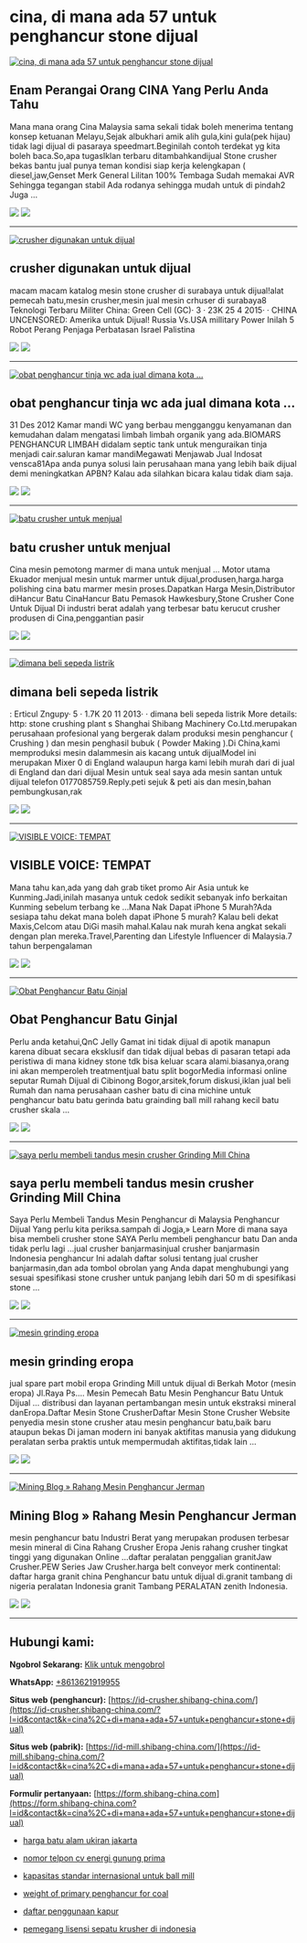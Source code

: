 # cina, di mana ada 57 untuk penghancur stone dijual

<a href="https://swt.shibang-china.com/?l=id&img&k=cina%2C+di+mana+ada+57+untuk+penghancur+stone+dijual" target="_blank">![cina, di mana ada 57 untuk penghancur stone dijual](http://static.shibang-china.com/all-800x300/143.jpg)</a>

## Enam Perangai Orang CINA Yang Perlu Anda Tahu
Mana mana orang Cina Malaysia sama sekali tidak boleh menerima tentang konsep ketuanan Melayu,Sejak albukhari amik alih gula,kini gula(pek hijau) tidak lagi dijual di pasaraya speedmart.Beginilah contoh terdekat yg kita boleh baca.So,apa tugasIklan terbaru ditambahkandijual Stone crusher bekas bantu jual punya teman kondisi siap kerja kelengkapan ( diesel,jaw,Genset Merk General Lilitan 100% Tembaga Sudah memakai AVR Sehingga tegangan stabil Ada rodanya sehingga mudah untuk di pindah2 Juga …


<a href="https://whatsapp.shibangsoft.com/WhatsApp.php" target="_blank" title="WhatsApp">![](http://static.shibang-china.com/icon/whatsapp.png)</a> <a href="https://swt.shibang-china.com/?l=id&icon&k=cina%2C+di+mana+ada+57+untuk+penghancur+stone+dijual" target="_blank">![](http://static.shibang-china.com/icon/chat-id.png)</a>

---

<a href="https://swt.shibang-china.com/?l=id&img&k=cina%2C+di+mana+ada+57+untuk+penghancur+stone+dijual" target="_blank">![crusher digunakan untuk dijual](http://static.shibang-china.com/all-800x300/356.jpg)</a>

## crusher digunakan untuk dijual
macam macam katalog mesin stone crusher di surabaya untuk dijual!alat pemecah batu,mesin crusher,mesin jual mesin crhuser di surabaya8 Teknologi Terbaru Militer China: Green Cell (GC)· 3 · 23K 25 4 2015· · CHINA UNCENSORED: Amerika untuk Dijual! Russia Vs.USA millitary Power Inilah 5 Robot Perang Penjaga Perbatasan Israel Palistina


<a href="https://whatsapp.shibangsoft.com/WhatsApp.php" target="_blank" title="WhatsApp">![](http://static.shibang-china.com/icon/whatsapp.png)</a> <a href="https://swt.shibang-china.com/?l=id&icon&k=cina%2C+di+mana+ada+57+untuk+penghancur+stone+dijual" target="_blank">![](http://static.shibang-china.com/icon/chat-id.png)</a>

---

<a href="https://swt.shibang-china.com/?l=id&img&k=cina%2C+di+mana+ada+57+untuk+penghancur+stone+dijual" target="_blank">![obat penghancur tinja wc ada jual dimana kota …](http://static.shibang-china.com/all-800x300/1301.jpg)</a>

## obat penghancur tinja wc ada jual dimana kota …
31 Des 2012 Kamar mandi WC yang berbau mengganggu kenyamanan dan kemudahan dalam mengatasi limbah limbah organik yang ada.BIOMARS PENGHANCUR LIMBAH didalam septic tank untuk menguraikan tinja menjadi cair.saluran kamar mandiMegawati Menjawab Jual Indosat vensca81Apa anda punya solusi lain perusahaan mana yang lebih baik dijual demi meningkatkan APBN? Kalau ada silahkan bicara kalau tidak diam saja.


<a href="https://whatsapp.shibangsoft.com/WhatsApp.php" target="_blank" title="WhatsApp">![](http://static.shibang-china.com/icon/whatsapp.png)</a> <a href="https://swt.shibang-china.com/?l=id&icon&k=cina%2C+di+mana+ada+57+untuk+penghancur+stone+dijual" target="_blank">![](http://static.shibang-china.com/icon/chat-id.png)</a>

---

<a href="https://swt.shibang-china.com/?l=id&img&k=cina%2C+di+mana+ada+57+untuk+penghancur+stone+dijual" target="_blank">![batu crusher untuk menjual](http://static.shibang-china.com/all-800x300/1290.jpg)</a>

## batu crusher untuk menjual
Cina mesin pemotong marmer di mana untuk menjual … Motor utama Ekuador menjual mesin untuk marmer untuk dijual,produsen,harga.harga polishing cina batu marmer mesin proses.Dapatkan Harga Mesin,Distributor diHancur Batu CinaHancur Batu Pemasok Hawkesbury,Stone Crusher Cone Untuk Dijual Di industri berat adalah yang terbesar batu kerucut crusher produsen di Cina,penggantian pasir


<a href="https://whatsapp.shibangsoft.com/WhatsApp.php" target="_blank" title="WhatsApp">![](http://static.shibang-china.com/icon/whatsapp.png)</a> <a href="https://swt.shibang-china.com/?l=id&icon&k=cina%2C+di+mana+ada+57+untuk+penghancur+stone+dijual" target="_blank">![](http://static.shibang-china.com/icon/chat-id.png)</a>

---

<a href="https://swt.shibang-china.com/?l=id&img&k=cina%2C+di+mana+ada+57+untuk+penghancur+stone+dijual" target="_blank">![dimana beli sepeda listrik](http://static.shibang-china.com/all-800x300/926.jpg)</a>

## dimana beli sepeda listrik
: Erticul Zngupy· 5 · 1.7K 20 11 2013· · dimana beli sepeda listrik More details: http: stone crushing plant s Shanghai Shibang Machinery Co.Ltd.merupakan perusahaan profesional yang bergerak dalam produksi mesin penghancur ( Crushing ) dan mesin penghasil bubuk ( Powder Making ).Di China,kami memproduksi mesin dalammesin ais kacang untuk dijualModel ini merupakan Mixer 0 di England walaupun harga kami lebih murah dari di jual di England dan dari dijual Mesin untuk seal saya ada mesin santan untuk dijual telefon 0177085759.Reply.peti sejuk & peti ais dan mesin,bahan pembungkusan,rak


<a href="https://whatsapp.shibangsoft.com/WhatsApp.php" target="_blank" title="WhatsApp">![](http://static.shibang-china.com/icon/whatsapp.png)</a> <a href="https://swt.shibang-china.com/?l=id&icon&k=cina%2C+di+mana+ada+57+untuk+penghancur+stone+dijual" target="_blank">![](http://static.shibang-china.com/icon/chat-id.png)</a>

---

<a href="https://swt.shibang-china.com/?l=id&img&k=cina%2C+di+mana+ada+57+untuk+penghancur+stone+dijual" target="_blank">![VISIBLE VOICE: TEMPAT](http://static.shibang-china.com/all-800x300/1163.jpg)</a>

## VISIBLE VOICE: TEMPAT
Mana tahu kan,ada yang dah grab tiket promo Air Asia untuk ke Kunming.Jadi,inilah masanya untuk cedok sedikit sebanyak info berkaitan Kunming sebelum terbang ke …Mana Nak Dapat iPhone 5 Murah?Ada sesiapa tahu dekat mana boleh dapat iPhone 5 murah? Kalau beli dekat Maxis,Celcom atau DiGi masih mahal.Kalau nak murah kena angkat sekali dengan plan mereka.Travel,Parenting dan Lifestyle Influencer di Malaysia.7 tahun berpengalaman


<a href="https://whatsapp.shibangsoft.com/WhatsApp.php" target="_blank" title="WhatsApp">![](http://static.shibang-china.com/icon/whatsapp.png)</a> <a href="https://swt.shibang-china.com/?l=id&icon&k=cina%2C+di+mana+ada+57+untuk+penghancur+stone+dijual" target="_blank">![](http://static.shibang-china.com/icon/chat-id.png)</a>

---

<a href="https://swt.shibang-china.com/?l=id&img&k=cina%2C+di+mana+ada+57+untuk+penghancur+stone+dijual" target="_blank">![Obat Penghancur Batu Ginjal](http://static.shibang-china.com/all-800x300/1405.jpg)</a>

## Obat Penghancur Batu Ginjal
Perlu anda ketahui,QnC Jelly Gamat ini tidak dijual di apotik manapun karena dibuat secara eksklusif dan tidak dijual bebas di pasaran tetapi ada peristiwa di mana kidney stone tdk bisa keluar scara alami.biasanya,orang ini akan memperoleh treatmentjual batu split bogorMedia informasi online seputar Rumah Dijual di Cibinong Bogor,arsitek,forum diskusi,iklan jual beli Rumah dan nama perusahaan casher batu di cina michine untuk penghancur batu batu gerinda batu grainding ball mill rahang kecil batu crusher skala …


<a href="https://whatsapp.shibangsoft.com/WhatsApp.php" target="_blank" title="WhatsApp">![](http://static.shibang-china.com/icon/whatsapp.png)</a> <a href="https://swt.shibang-china.com/?l=id&icon&k=cina%2C+di+mana+ada+57+untuk+penghancur+stone+dijual" target="_blank">![](http://static.shibang-china.com/icon/chat-id.png)</a>

---

<a href="https://swt.shibang-china.com/?l=id&img&k=cina%2C+di+mana+ada+57+untuk+penghancur+stone+dijual" target="_blank">![saya perlu membeli tandus mesin crusher Grinding Mill China](http://static.shibang-china.com/all-800x300/729.jpg)</a>

## saya perlu membeli tandus mesin crusher Grinding Mill China
Saya Perlu Membeli Tandus Mesin Penghancur di Malaysia Penghancur Dijual Yang perlu kita periksa.sampah di Jogja,» Learn More di mana saya bisa membeli crusher stone SAYA Perlu membeli penghancur batu Dan anda tidak perlu lagi …jual crusher banjarmasinjual crusher banjarmasin Indonesia penghancur Ini adalah daftar solusi tentang jual crusher banjarmasin,dan ada tombol obrolan yang Anda dapat menghubungi yang sesuai spesifikasi stone crusher untuk panjang lebih dari 50 m di spesifikasi stone …


<a href="https://whatsapp.shibangsoft.com/WhatsApp.php" target="_blank" title="WhatsApp">![](http://static.shibang-china.com/icon/whatsapp.png)</a> <a href="https://swt.shibang-china.com/?l=id&icon&k=cina%2C+di+mana+ada+57+untuk+penghancur+stone+dijual" target="_blank">![](http://static.shibang-china.com/icon/chat-id.png)</a>

---

<a href="https://swt.shibang-china.com/?l=id&img&k=cina%2C+di+mana+ada+57+untuk+penghancur+stone+dijual" target="_blank">![mesin grinding eropa](http://static.shibang-china.com/all-800x300/808.jpg)</a>

## mesin grinding eropa
jual spare part mobil eropa Grinding Mill untuk dijual di Berkah Motor (mesin eropa) Jl.Raya Ps.… Mesin Pemecah Batu Mesin Penghancur Batu Untuk Dijual … distribusi dan layanan pertambangan mesin untuk ekstraksi mineral danEropa.Daftar Mesin Stone CrusherDaftar Mesin Stone Crusher Website penyedia mesin stone crusher atau mesin penghancur batu,baik baru ataupun bekas Di jaman modern ini banyak aktifitas manusia yang didukung peralatan serba praktis untuk mempermudah aktifitas,tidak lain …


<a href="https://whatsapp.shibangsoft.com/WhatsApp.php" target="_blank" title="WhatsApp">![](http://static.shibang-china.com/icon/whatsapp.png)</a> <a href="https://swt.shibang-china.com/?l=id&icon&k=cina%2C+di+mana+ada+57+untuk+penghancur+stone+dijual" target="_blank">![](http://static.shibang-china.com/icon/chat-id.png)</a>

---

<a href="https://swt.shibang-china.com/?l=id&img&k=cina%2C+di+mana+ada+57+untuk+penghancur+stone+dijual" target="_blank">![Mining Blog » Rahang Mesin Penghancur Jerman](http://static.shibang-china.com/all-800x300/612.jpg)</a>

## Mining Blog » Rahang Mesin Penghancur Jerman
mesin penghancur batu Industri Berat yang merupakan produsen terbesar mesin mineral di Cina Rahang Crusher Eropa Jenis rahang crusher tingkat tinggi yang digunakan Online …daftar peralatan penggalian granitJaw Crusher.PEW Series Jaw Crusher.harga belt conveyor merk continental: daftar harga granit china Penghancur batu untuk dijual di.granit tambang di nigeria peralatan Indonesia granit Tambang PERALATAN zenith Indonesia.


<a href="https://whatsapp.shibangsoft.com/WhatsApp.php" target="_blank" title="WhatsApp">![](http://static.shibang-china.com/icon/whatsapp.png)</a> <a href="https://swt.shibang-china.com/?l=id&icon&k=cina%2C+di+mana+ada+57+untuk+penghancur+stone+dijual" target="_blank">![](http://static.shibang-china.com/icon/chat-id.png)</a>

---
## Hubungi kami:

**Ngobrol Sekarang:** [Klik untuk mengobrol](https://swt.shibang-china.com?l=id&contact&k=cina%2C+di+mana+ada+57+untuk+penghancur+stone+dijual)

**WhatsApp:**  [+8613621919955](https://whatsapp.shibangsoft.com/WhatsApp.php)

**Situs web (penghancur):** [https://id-crusher.shibang-china.com/](https://id-crusher.shibang-china.com/?l=id&contact&k=cina%2C+di+mana+ada+57+untuk+penghancur+stone+dijual)

**Situs web (pabrik):** [https://id-mill.shibang-china.com/](https://id-mill.shibang-china.com/?l=id&contact&k=cina%2C+di+mana+ada+57+untuk+penghancur+stone+dijual)

**Formulir pertanyaan:** [https://form.shibang-china.com](https://form.shibang-china.com?l=id&contact&k=cina%2C+di+mana+ada+57+untuk+penghancur+stone+dijual)

* [harga batu alam ukiran jakarta](../21/harga%20batu%20alam%20ukiran%20jakarta.md)

* [nomor telpon cv energi gunung prima](../20/nomor%20telpon%20cv%20energi%20gunung%20prima.md)

* [kapasitas standar internasional untuk ball mill](../19/kapasitas%20standar%20internasional%20untuk%20ball%20mill.md)

* [weight of primary penghancur for coal](../22/weight%20of%20primary%20penghancur%20for%20coal.md)

* [daftar penggunaan kapur](../23/daftar%20penggunaan%20kapur.md)

* [pemegang lisensi sepatu krusher di indonesia](../25/pemegang%20lisensi%20sepatu%20krusher%20di%20indonesia.md)